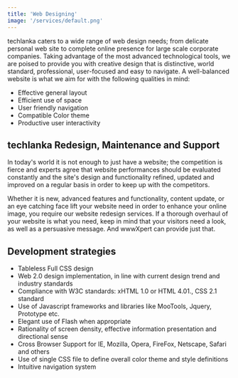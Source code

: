 ```yaml
---
title: 'Web Designing'
image: '/services/default.png'
---
```


techlanka caters to a wide range of web design needs; from delicate personal web site to complete online presence for large scale corporate companies. Taking advantage of the most advanced technological tools, we are poised to provide you with creative design that is distinctive, world standard, professional, user-focused and easy to navigate. A well-balanced website is what we aim for with the following qualities in mind:

- Effective general layout
- Efficient use of space
- User friendly navigation
- Compatible Color theme
- Productive user interactivity

## techlanka Redesign, Maintenance and Support

In today's world it is not enough to just have a website; the competition is fierce and experts agree that website performances should be evaluated constantly and the site's design and functionality refined, updated and improved on a regular basis in order to keep up with the competitors.

Whether it is new, advanced features and functionality, content update, or an eye catching face lift your website need in order to enhance your online image, you require our website redesign services. If a thorough overhaul of your website is what you need, keep in mind that your visitors need a look, as well as a persuasive message. And wwwXpert can provide just that.

## Development strategies

- Tableless Full CSS design
- Web 2.0 design implementation, in line with current design trend and industry standards
- Compliance with W3C standards: xHTML 1.0 or HTML 4.01., CSS 2.1 standard
- Use of Javascript frameworks and libraries like MooTools, Jquery, Prototype etc.
- Elegant use of Flash when appropriate
- Rationality of screen density, effective information presentation and directional sense
- Cross Browser Support for IE, Mozilla, Opera, FireFox, Netscape, Safari and others
- Use of single CSS file to define overall color theme and style definitions
- Intuitive navigation system